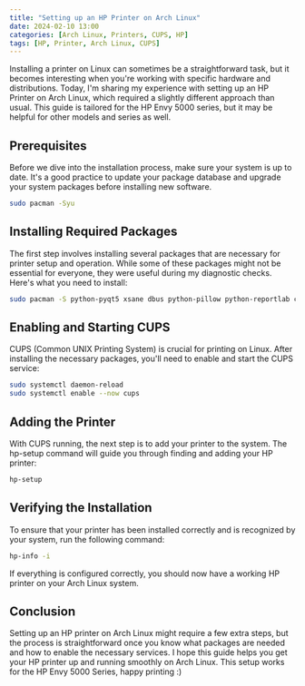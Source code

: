 ```yaml
---
title: "Setting up an HP Printer on Arch Linux"
date: 2024-02-10 13:00
categories: [Arch Linux, Printers, CUPS, HP]
tags: [HP, Printer, Arch Linux, CUPS]
---
```


Installing a printer on Linux can sometimes be a straightforward task, but it becomes interesting when you're working with specific hardware and distributions. Today, I'm sharing my experience with setting up an HP Printer on Arch Linux, which required a slightly different approach than usual. This guide is tailored for the HP Envy 5000 series, but it may be helpful for other models and series as well.

## Prerequisites

Before we dive into the installation process, make sure your system is up to date. It's a good practice to update your package database and upgrade your system packages before installing new software.

```bash
sudo pacman -Syu
```

## Installing Required Packages

The first step involves installing several packages that are necessary for printer setup and operation. While some of these packages might not be essential for everyone, they were useful during my diagnostic checks. Here's what you need to install:

```bash
sudo pacman -S python-pyqt5 xsane dbus python-pillow python-reportlab cups hplip
```

## Enabling and Starting CUPS

CUPS (Common UNIX Printing System) is crucial for printing on Linux. After installing the necessary packages, you'll need to enable and start the CUPS service:

```bash
sudo systemctl daemon-reload
sudo systemctl enable --now cups
```

## Adding the Printer

With CUPS running, the next step is to add your printer to the system. The hp-setup command will guide you through finding and adding your HP printer:

```bash
hp-setup
```

## Verifying the Installation

To ensure that your printer has been installed correctly and is recognized by your system, run the following command:

```bash
hp-info -i
```

If everything is configured correctly, you should now have a working HP printer on your Arch Linux system.

## Conclusion

Setting up an HP printer on Arch Linux might require a few extra steps, but the process is straightforward once you know what packages are needed and how to enable the necessary services. I hope this guide helps you get your HP printer up and running smoothly on Arch Linux. This setup works for the HP Envy 5000 Series, happy printing :)